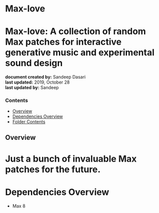 # Max-love
# Max-love: A collection of random Max patches for interactive generative music and experimental sound design

**document created by:** Sandeep Dasari     
**last updated:** 2019, October 28  
**last updated by:** Sandeep

### Contents
* [Overview](#overview)
* [Dependencies Overview](#dependencies)
* [Folder Contents](#folder_contents)

## <a name="overview">Overview</a> 

# Just a bunch of invaluable Max patches for the future.


# Dependencies Overview

- Max 8
